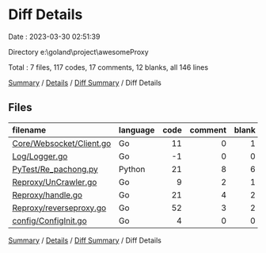 # Diff Details

Date : 2023-03-30 02:51:39

Directory e:\\goland\\project\\awesomeProxy

Total : 7 files,  117 codes, 17 comments, 12 blanks, all 146 lines

[Summary](results.md) / [Details](details.md) / [Diff Summary](diff.md) / Diff Details

## Files
| filename | language | code | comment | blank | total |
| :--- | :--- | ---: | ---: | ---: | ---: |
| [Core/Websocket/Client.go](/Core/Websocket/Client.go) | Go | 11 | 0 | 1 | 12 |
| [Log/Logger.go](/Log/Logger.go) | Go | -1 | 0 | 0 | -1 |
| [PyTest/Re_pachong.py](/PyTest/Re_pachong.py) | Python | 21 | 8 | 6 | 35 |
| [Reproxy/UnCrawler.go](/Reproxy/UnCrawler.go) | Go | 9 | 2 | 1 | 12 |
| [Reproxy/handle.go](/Reproxy/handle.go) | Go | 21 | 4 | 2 | 27 |
| [Reproxy/reverseproxy.go](/Reproxy/reverseproxy.go) | Go | 52 | 3 | 2 | 57 |
| [config/ConfigInit.go](/config/ConfigInit.go) | Go | 4 | 0 | 0 | 4 |

[Summary](results.md) / [Details](details.md) / [Diff Summary](diff.md) / Diff Details